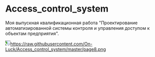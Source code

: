 # Access_control_system
Моя выпускная квалификационная работа "Проектирование автоматизированной системы контроля и управления доступом к объектам предприятия".

<img src="your image" style="transform:rotate(90deg);">https://raw.githubusercontent.com/On-Luck/Access_control_system/master/page8.png</img>


